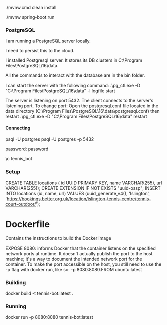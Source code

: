 
.\mvnw.cmd clean install

.\mvnw spring-boot:run



### PostgreSQL
I am running a PostgreSQL server locally.

I need to persist this to the cloud.

I installed Postgresql server. It stores its DB clusters in C:\Program Files\PostgreSQL\16\data.

All the commands to interact with the database are in the bin folder.

I can start the server with the following command:
.\pg_ctl.exe -D "C:\Program Files\PostgreSQL\16\data" -l logfile start


The server is listening on port 5432.
The client connects to the server's listening port.
To change port:
Open the postgresql.conf file located in the data directory (C:\Program Files\PostgreSQL\16\data\postgresql.conf)
then restart
.\pg_ctl.exe -D "C:\Program Files\PostgreSQL\16\data" restart

#### Connecting
psql -U postgres
psql -U postgres -p 5432

password: password

\c tennis_bot




### Setup
CREATE TABLE locations (    id UUID PRIMARY KEY,    name VARCHAR(255),    url VARCHAR(255));
CREATE EXTENSION IF NOT EXISTS "uuid-ossp";
INSERT INTO locations (id, name, url) VALUES (uuid_generate_v4(), 'Islington', 'https://bookings.better.org.uk/location/islington-tennis-centre/tennis-court-outdoor/');

# Dockerfile
Contains the instructions to build the Docker image

EXPOSE 8080: informs Docker that the container listens on the specified network ports at runtime.
It doesn't actually publish the port to the host machine; it's a way to document the intended network port for the container. To make the port accessible on the host, you still need to use the -p flag with docker run, like so: -p 8080:8080.FROM ubuntu:latest

### Building
docker build -t tennis-bot:latest .

### Running
docker run -p 8080:8080 tennis-bot:latest

